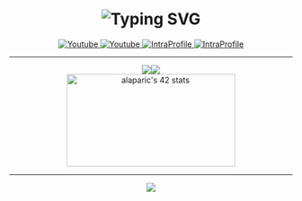 <h1 align="center"><img src="https://readme-typing-svg.herokuapp.com?font=Encode+Sans+&size=25&duration=3000&pause=1000&color=A30EF7&center=true&width=435&lines=%F0%9F%91%8B+Hey!+I'm+Magnitopic;I'm+a+software+developer;A+student+at+42Madrid;And+an+all+round+tech+lover" alt="Typing SVG" /></h1>

<div align="center">
<a href="https://www.youtube.com/alejandromagnitopic">
		<img src="https://img.shields.io/badge/YouTube-red?style=for-the-badge&logo=youtube&logoColor=white" alt="Youtube"/>
</a>
<a href="https://twitter.com/magnitopic">
	<img src="https://img.shields.io/badge/Twitter-blue?style=for-the-badge&logo=twitter&logoColor=white" alt="Youtube"/>
</a>
<a href="https://www.linkedin.com/in/magnitopic/">
	<img src="https://img.shields.io/badge/linkedin-0077B5?style=for-the-badge&logo=linkedin&logoColor=white" alt="IntraProfile"/0>
</a>
<a href="https://profile.intra.42.fr/users/alaparic">
	<img src="https://img.shields.io/badge/Intra-000000?style=for-the-badge&logo=42&logoColor=white" alt="IntraProfile"/0>
</a>
	
---
<a href="https://github.com/magnitopic" style="display: flex; align-items: center;justify-content: center; flex-wrap: wrap;">
	<img align="top" src="https://github-readme-streak-stats.herokuapp.com?user=magnitopic&theme=highcontrast" />
	<img align="top" src="https://github-readme-stats-git-masterrstaa-rickstaa.vercel.app/api/top-langs/?username=magnitopic&layout=compact&theme=highcontrast" />
	<a href="https://profile.intra.42.fr/users/alaparic" target="_blank">
		<img width="300" height="165" src="https://badge.mediaplus.ma/darkblue/alaparic?1337Badge=off&UM6P=off" alt="alaparic's 42 stats" />
	</a>
</a>


---

<p align="center">
  <a href="https://www.magnitopic.com"/>
	  <img src="https://skillicons.dev/icons?theme=dark&perline=11&i=html,css,js,nodejs,c,cpp,java,spring,python,kotlin,arduino,bash,linux,git,docker,mongodb,mysql,flask,django,angular,react">
  </a>
</p>

</div>
